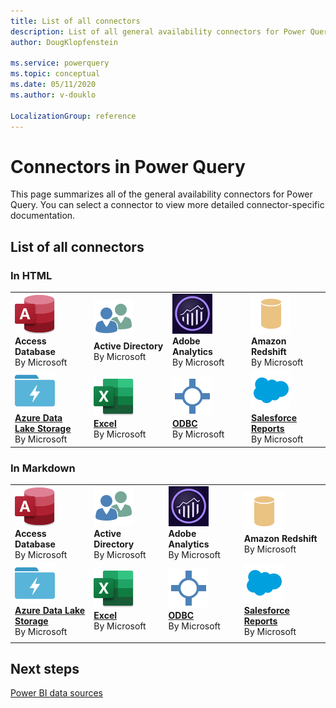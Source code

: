 ```yaml
---
title: List of all connectors
description: List of all general availability connectors for Power Query
author: DougKlopfenstein

ms.service: powerquery
ms.topic: conceptual
ms.date: 05/11/2020
ms.author: v-douklo

LocalizationGroup: reference
---
```


# Connectors in Power Query

This page summarizes all of the general availability connectors for Power Query. You can select a connector to view more detailed connector-specific documentation.

## List of all connectors

### In HTML

<table>
    <tr>
        <td width="25%"><img src="media/list-of-all-connectors/AccessDatabase64.png" alt="Access Database connector" /><br/><b>Access Database</b><br/>By Microsoft
        </td>
        <td width="25%"><img src="media/list-of-all-connectors/ActiveDirectory64.png" alt="Active Directory connector" /><br/><b>Active Directory</b><br/>By Microsoft
        </td>
        <td width="25%"><img src="media/list-of-all-connectors/AdobeAnalytics64.png" alt="Adobe Analytics connector" /><br/><b>Adobe Analytics</b><br/>By Microsoft
        </td>
        <td width="25%"><img src="media/list-of-all-connectors/AmazonRedshift64.png" alt="Amazon Redshift connector" /><br/><b>Amazon Redshift</b><br/>By Microsoft
        </td>
    </tr>
    <tr>
        <td><a href="./connectors/datalakestorage.md"><img src="media/list-of-all-connectors/DataLake64.png" alt="Azure Data Lake Storage connector" /><br/><b>Azure Data Lake Storage</b></a><br/>By Microsoft
        </td>
        <td><a href="./connectors/excel.md"><img src="media/list-of-all-connectors/ExcelWorkbook64.png" alt="Excel connector" /><br/><b>Excel</b></a><br/>By Microsoft
        </td>
        <td><a href="./connectors/ODBC.md"><img src="media/list-of-all-connectors/Odbc64.png" alt="ODBC connector" /><br/><b>ODBC</b></a><br/>By Microsoft
        </td>
        <td><a href="./connectors/SalesforceReports.md"><img src="media/list-of-all-connectors/Salesforce64.png" alt="Salesforce Reports connector" /><br/><b>Salesforce Reports</b></a><br/>By Microsoft
        </td>
    </tr>
</table>


### In Markdown

| | | | |
| --- | --- | --- | --- |
| ![Access Database connector](media/list-of-all-connectors/AccessDatabase64.png)<br/>**Access Database**<br/>By Microsoft | ![Active Directory connector](media/list-of-all-connectors/ActiveDirectory64.png)<br/>**Active Directory**<br/>By Microsoft | ![Adobe Analytics connector](media/list-of-all-connectors/AdobeAnalytics64.png)<br/>**Adobe Analytics**<br/>By Microsoft | ![Amazon Redshift connector](media/list-of-all-connectors/AmazonRedshift64.png)<br/>**Amazon Redshift**<br/>By Microsoft |
| [![Azure Data Lake Storage connector](media/list-of-all-connectors/DataLake64.png)<br/>**Azure Data Lake<br/>Storage**](./connectors/datalakestorage.md)</br>By Microsoft | [![Excel connector](media/list-of-all-connectors/ExcelWorkbook64.png)<br/>**Excel**](./connectors/excel.md)<br/>By Microsoft | [![ODBC connector](media/list-of-all-connectors/Odbc64.png)<br/>**ODBC**](./connectors/ODBC.md)</br>By Microsoft | [![Salesforce Reports connector](media/list-of-all-connectors/Salesforce64.png)<br/>**Salesforce Reports**](./connectors/SalesforceReports.md)<br/>By Microsoft | 
| | | | |

## Next steps

[Power BI data sources](https://docs.microsoft.com/power-bi/power-bi-data-sources)
